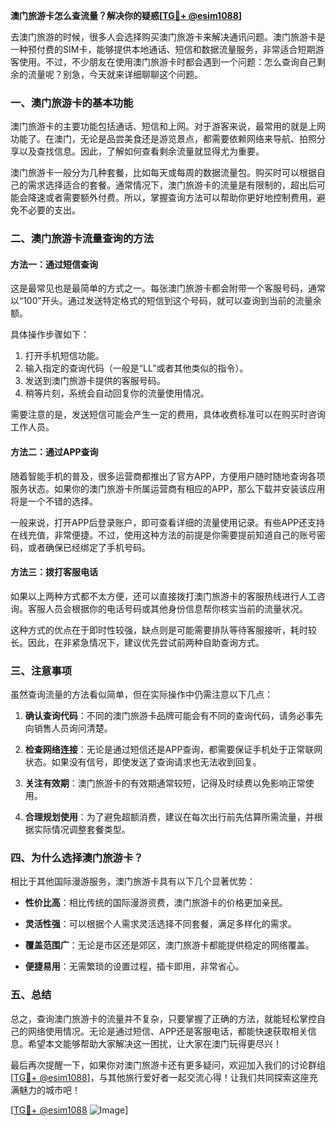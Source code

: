 **澳门旅游卡怎么查流量？解决你的疑惑[[TG💪+ @esim1088](https://t.me/s/esim1088)]**

去澳门旅游的时候，很多人会选择购买澳门旅游卡来解决通讯问题。澳门旅游卡是一种预付费的SIM卡，能够提供本地通话、短信和数据流量服务，非常适合短期游客使用。不过，不少朋友在使用澳门旅游卡时都会遇到一个问题：怎么查询自己剩余的流量呢？别急，今天就来详细聊聊这个问题。

### 一、澳门旅游卡的基本功能

澳门旅游卡的主要功能包括通话、短信和上网。对于游客来说，最常用的就是上网功能了。在澳门，无论是品尝美食还是游览景点，都需要依赖网络来导航、拍照分享以及查找信息。因此，了解如何查看剩余流量就显得尤为重要。

澳门旅游卡一般分为几种套餐，比如每天或每周的数据流量包。购买时可以根据自己的需求选择适合的套餐。通常情况下，澳门旅游卡的流量是有限制的，超出后可能会降速或者需要额外付费。所以，掌握查询方法可以帮助你更好地控制费用，避免不必要的支出。

### 二、澳门旅游卡流量查询的方法

#### 方法一：通过短信查询

这是最常见也是最简单的方式之一。每张澳门旅游卡都会附带一个客服号码，通常以“100”开头。通过发送特定格式的短信到这个号码，就可以查询到当前的流量余额。

具体操作步骤如下：
1. 打开手机短信功能。
2. 输入指定的查询代码（一般是“LL”或者其他类似的指令）。
3. 发送到澳门旅游卡提供的客服号码。
4. 稍等片刻，系统会自动回复你的流量使用情况。

需要注意的是，发送短信可能会产生一定的费用，具体收费标准可以在购买时咨询工作人员。

#### 方法二：通过APP查询

随着智能手机的普及，很多运营商都推出了官方APP，方便用户随时随地查询各项服务状态。如果你的澳门旅游卡所属运营商有相应的APP，那么下载并安装该应用将是一个不错的选择。

一般来说，打开APP后登录账户，即可查看详细的流量使用记录。有些APP还支持在线充值，非常便捷。不过，使用这种方法的前提是你需要提前知道自己的账号密码，或者确保已经绑定了手机号码。

#### 方法三：拨打客服电话

如果以上两种方式都不太方便，还可以直接拨打澳门旅游卡的客服热线进行人工咨询。客服人员会根据你的电话号码或其他身份信息帮你核实当前的流量状况。

这种方式的优点在于即时性较强，缺点则是可能需要排队等待客服接听，耗时较长。因此，在非紧急情况下，建议优先尝试前两种自助查询方式。

### 三、注意事项

虽然查询流量的方法看似简单，但在实际操作中仍需注意以下几点：

1. **确认查询代码**：不同的澳门旅游卡品牌可能会有不同的查询代码，请务必事先向销售人员询问清楚。
   
2. **检查网络连接**：无论是通过短信还是APP查询，都需要保证手机处于正常联网状态。如果没有信号，即使发送了查询请求也无法收到回复。

3. **关注有效期**：澳门旅游卡的有效期通常较短，记得及时续费以免影响正常使用。

4. **合理规划使用**：为了避免超额消费，建议在每次出行前先估算所需流量，并根据实际情况调整套餐类型。

### 四、为什么选择澳门旅游卡？

相比于其他国际漫游服务，澳门旅游卡具有以下几个显著优势：

- **性价比高**：相比传统的国际漫游资费，澳门旅游卡的价格更加亲民。
  
- **灵活性强**：可以根据个人需求灵活选择不同套餐，满足多样化的需求。

- **覆盖范围广**：无论是市区还是郊区，澳门旅游卡都能提供稳定的网络覆盖。

- **便捷易用**：无需繁琐的设置过程，插卡即用，非常省心。

### 五、总结

总之，查询澳门旅游卡的流量并不复杂，只要掌握了正确的方法，就能轻松掌控自己的网络使用情况。无论是通过短信、APP还是客服电话，都能快速获取相关信息。希望本文能够帮助大家解决这一困扰，让大家在澳门玩得更尽兴！

最后再次提醒一下，如果你对澳门旅游卡还有更多疑问，欢迎加入我们的讨论群组[[TG💪+ @esim1088](https://t.me/s/esim1088)]，与其他旅行爱好者一起交流心得！让我们共同探索这座充满魅力的城市吧！

[[TG💪+ @esim1088](https://t.me/s/esim1088) ![Image](https://i.postimg.cc/4NQfJmqS/Snipaste-2025-05-13-00-14-12.png)]
